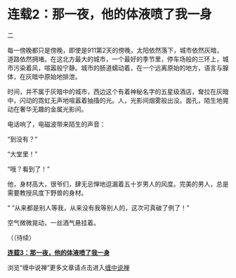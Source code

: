 连载2：那一夜，他的体液喷了我一身
====



二

每一傍晚都只是傍晚，即使是911第2天的傍晚，太阳依然落下，城市依然灰暗，道路依然拥堵。在这北方最大的城市，一个最好的季节里，停车场般的三环上，城市污染着风，喧嚣般宁静。城市的肠道蠕动着，在一个远离原始的地方，语言与腺体，在灰暗中原始地排泄。

时间，并不属于灰暗中的城市，西边这个有着神秘名字的五星级酒店，耷拉在灰暗中，闪动的霓虹无声地喧嚣着抽搐的光。人，光影间烟雾般出没。面孔，陌生地晃动在奢华无趣的金属光影间。

电话响了，电磁波带来陌生的声音：

“到没有？”

“大堂里！”

“哦？看到了！”

他，身材高大，很爷们，肆无忌惮地逗漏着五十岁男人的风度。完美的男人，总是需要教授风度下野兽的身材。

“  “从来都是别人等我，从来没有我等别人的，这次可真破了例了！”

空气微微晃动，一丝酒气悬挂着。

（（待续）

[**连载3：那一夜，他的体液喷了我一身**](http://blog.sina.com.cn/u/486e105c01000212)

浏览“缠中说禅”更多文章请点击进入[缠中说禅](http://blog.sina.com.cn/m/chzhshch)
